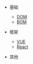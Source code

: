 -   基础

    - [DOM](dom.md)
    - [BOM](bom.md)

- 框架

    - [VUE](vue.md)
    - [React](react.md)
- 其他